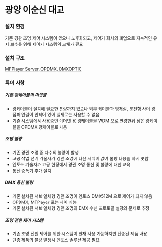 # 광양 이순신 대교

### 설치 환경
기존 경관 조명 제어 시스템이 있으나 노후화되고, 제어기 회사의 폐업으로 지속적인 유지 보수를 위해 제어기 시스템의 교체가 필요

### 설치 구조
[MFPlayer Server, OPDMX, DMXOPTIC](MODELS/MFPLAYER_OPDMX.md)

### 특이 사항
##### 기존 광케이블의 미연결
* 광케이블이 설치에 필요한 분량까지 있으나 외부 케이블과 방재실, 분전함 사이 광점퍼 연결이 안되어 있어 실제로는 사용할 수 없음
* 기존 시스템에서 사용중인 이더넷 용 광케이블을 WDM 으로 변경한뒤 남은 광케이블을 OPDMX 광케이블로 사용

##### 조명 불량
* 기존 경관 조명 중 다수의 불량이 발생
* 고공 작업 전기 기술자가 경관 조명에 대한 지식이 없어 불량 대응을 하지 못함
* 엔토스 기술자가 고공 현장에서 경관 조명 통신 및 불량에 대한 교육
* 통신 증폭기 추가 설치

##### DMX 통신 불량
* 기존 설치된 서브 일체형 경관 조명이 엔토스 DMX512M 으로 제어가 되지 않음
* OPDMX, MFPlayer 로는 제어 가능
* 기존 설치된 서브 일체형 경관 조명의 DMX 수신 프로토콜 설정의 문제로 추정

##### 조명 전원 제어 시스템
* 기존 조명 전원 제어를 위한 시스템이 현재 사용 가능하지만 단종된 제품 사용
* 단종 제품의 불량 발생시 엔토스 솔루션 제공 필요
